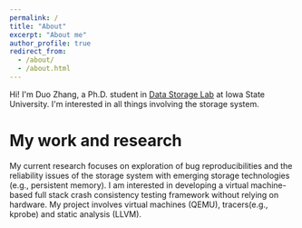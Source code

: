 ```yaml
---
permalink: /
title: "About"
excerpt: "About me"
author_profile: true
redirect_from: 
  - /about/
  - /about.html
---
```


Hi! I'm Duo Zhang, a Ph.D. student in [Data Storage Lab](https://www.ece.iastate.edu/~mai/lab/dsl.html) at Iowa State University. I'm interested in all things involving the storage system. 

My work and research
======
My current research focuses on exploration of bug reproducibilities and the reliability issues of the storage system with emerging storage technologies (e.g., persistent memory). I am interested in developing a virtual machine-based full stack crash consistency testing framework without relying on hardware. My project involves virtual machines (QEMU), tracers(e.g., kprobe) and static analysis (LLVM).
